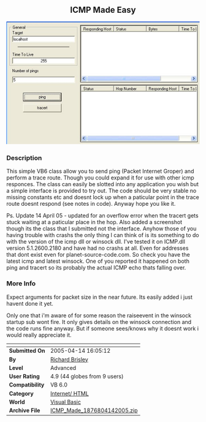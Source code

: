 ﻿<div align="center">

## ICMP Made Easy

<img src="PIC2005414163423627.jpg">
</div>

### Description

This simple VB6 class allow you to send ping (Packet Internet Groper) and perform a trace route. Though you could expand it for use with other icmp responces. The class can easily be slotted into any application you wish but a simple interface is provided to try out. The code should be very stable no missing constants etc and doesnt lock up when a paticular point in the trace route doesnt respond (see notes in code). Anyway hope you like it.

Ps. Update 14 April 05 - updated for an overflow error when the tracert gets stuck waiting at a paticular place in the hop. Also added a screenshot though its the class that I submitted not the interface. Anyhow those of you having trouble with crashs the only thing I can think of is its something to do with the version of the icmp dll or winsock dll. I've tested it on ICMP.dll version 5.1.2600.2180 and have had no crashs at all. Even for addresses that dont exist even for planet-source-code.com. So check you have the latest icmp and latest winsock. One of you reported it happened on both ping and tracert so its probably the actual ICMP echo thats falling over.
 
### More Info
 
Expect arguments for packet size in the near future. Its easily added i just havent done it yet.

Only one that i'm aware of for some reason the raiseevent in the winsock startup sub wont fire. It only gives details on the winsock connection and the code runs fine anyway. But if someone sees/knows why it doesnt work i would really appreciate it.


<span>             |<span>
---                |---
**Submitted On**   |2005-04-14 16:05:12
**By**             |[Richard Brisley](https://github.com/Planet-Source-Code/PSCIndex/blob/master/ByAuthor/richard-brisley.md)
**Level**          |Advanced
**User Rating**    |4.9 (44 globes from 9 users)
**Compatibility**  |VB 6\.0
**Category**       |[Internet/ HTML](https://github.com/Planet-Source-Code/PSCIndex/blob/master/ByCategory/internet-html__1-34.md)
**World**          |[Visual Basic](https://github.com/Planet-Source-Code/PSCIndex/blob/master/ByWorld/visual-basic.md)
**Archive File**   |[ICMP\_Made\_1876804142005\.zip](https://github.com/Planet-Source-Code/richard-brisley-icmp-made-easy__1-59864/archive/master.zip)








